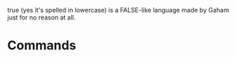 true (yes it's spelled in lowercase) is a FALSE-like language made by Gaham just for no reason at all.
# Commands
